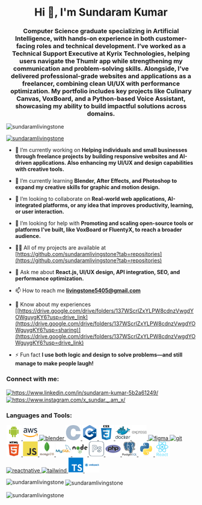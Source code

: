 <h1 align="center">Hi 👋, I'm Sundaram Kumar</h1>
<h3 align="center">Computer Science graduate specializing in Artificial Intelligence, with hands-on experience in both customer-facing roles and technical development. I’ve worked as a Technical Support Executive at Kyrix Technologies, helping users navigate the Thumlr app while strengthening my communication and problem-solving skills. Alongside, I’ve delivered professional-grade websites and applications as a freelancer, combining clean UI/UX with performance optimization. My portfolio includes key projects like Culinary Canvas, VoxBoard, and a Python-based Voice Assistant, showcasing my ability to build impactful solutions across domains.</h3>

<p align="left"> <img src="https://komarev.com/ghpvc/?username=sundaramlivingstone&label=Profile%20views&color=0e75b6&style=flat" alt="sundaramlivingstone" /> </p>

<p align="left"> <a href="https://github.com/ryo-ma/github-profile-trophy"><img src="https://github-profile-trophy.vercel.app/?username=sundaramlivingstone" alt="sundaramlivingstone" /></a> </p>

- 🔭 I’m currently working on **Helping individuals and small businesses through freelance projects by building responsive websites and AI-driven applications. Also enhancing my UI/UX and design capabilities with creative tools.**

- 🌱 I’m currently learning **Blender, After Effects, and Photoshop to expand my creative skills for graphic and motion design.**

- 👯 I’m looking to collaborate on **Real-world web applications, AI-integrated platforms, or any idea that improves productivity, learning, or user interaction.**

- 🤝 I’m looking for help with **Promoting and scaling open-source tools or platforms I’ve built, like VoxBoard or FluentyX, to reach a broader audience.**

- 👨‍💻 All of my projects are available at [https://github.com/sundaramlivingstone?tab=repositories](https://github.com/sundaramlivingstone?tab=repositories)

- 💬 Ask me about **React.js, UI/UX design, API integration, SEO, and performance optimization.**

- 📫 How to reach me **livingstone5405@gmail.com**

- 📄 Know about my experiences [[https://drive.google.com/drive/folders/137WScrlZxYLPW8cdnzVwgdYOWguygKY6?usp=drive_link](https://drive.google.com/drive/folders/137WScrlZxYLPW8cdnzVwgdYOWguygKY6?usp=sharing)](https://drive.google.com/drive/folders/137WScrlZxYLPW8cdnzVwgdYOWguygKY6?usp=drive_link)

- ⚡ Fun fact **I use both logic and design to solve problems—and still manage to make people laugh!**

<h3 align="left">Connect with me:</h3>
<p align="left">
<a href="https://linkedin.com/in/https://www.linkedin.com/in/sundaram-kumar-5b2a61249/" target="blank"><img align="center" src="https://raw.githubusercontent.com/rahuldkjain/github-profile-readme-generator/master/src/images/icons/Social/linked-in-alt.svg" alt="https://www.linkedin.com/in/sundaram-kumar-5b2a61249/" height="30" width="40" /></a>
<a href="https://instagram.com/https://www.instagram.com/x_sundar._.am_x/" target="blank"><img align="center" src="https://raw.githubusercontent.com/rahuldkjain/github-profile-readme-generator/master/src/images/icons/Social/instagram.svg" alt="https://www.instagram.com/x_sundar._.am_x/" height="30" width="40" /></a>
</p>

<h3 align="left">Languages and Tools:</h3>
<p align="left"> <a href="https://developer.android.com" target="_blank" rel="noreferrer"> <img src="https://raw.githubusercontent.com/devicons/devicon/master/icons/android/android-original-wordmark.svg" alt="android" width="40" height="40"/> </a> <a href="https://aws.amazon.com" target="_blank" rel="noreferrer"> <img src="https://raw.githubusercontent.com/devicons/devicon/master/icons/amazonwebservices/amazonwebservices-original-wordmark.svg" alt="aws" width="40" height="40"/> </a> <a href="https://www.blender.org/" target="_blank" rel="noreferrer"> <img src="https://download.blender.org/branding/community/blender_community_badge_white.svg" alt="blender" width="40" height="40"/> </a> <a href="https://www.cprogramming.com/" target="_blank" rel="noreferrer"> <img src="https://raw.githubusercontent.com/devicons/devicon/master/icons/c/c-original.svg" alt="c" width="40" height="40"/> </a> <a href="https://www.w3schools.com/cpp/" target="_blank" rel="noreferrer"> <img src="https://raw.githubusercontent.com/devicons/devicon/master/icons/cplusplus/cplusplus-original.svg" alt="cplusplus" width="40" height="40"/> </a> <a href="https://www.w3schools.com/css/" target="_blank" rel="noreferrer"> <img src="https://raw.githubusercontent.com/devicons/devicon/master/icons/css3/css3-original-wordmark.svg" alt="css3" width="40" height="40"/> </a> <a href="https://www.docker.com/" target="_blank" rel="noreferrer"> <img src="https://raw.githubusercontent.com/devicons/devicon/master/icons/docker/docker-original-wordmark.svg" alt="docker" width="40" height="40"/> </a> <a href="https://expressjs.com" target="_blank" rel="noreferrer"> <img src="https://raw.githubusercontent.com/devicons/devicon/master/icons/express/express-original-wordmark.svg" alt="express" width="40" height="40"/> </a> <a href="https://www.figma.com/" target="_blank" rel="noreferrer"> <img src="https://www.vectorlogo.zone/logos/figma/figma-icon.svg" alt="figma" width="40" height="40"/> </a> <a href="https://git-scm.com/" target="_blank" rel="noreferrer"> <img src="https://www.vectorlogo.zone/logos/git-scm/git-scm-icon.svg" alt="git" width="40" height="40"/> </a> <a href="https://www.w3.org/html/" target="_blank" rel="noreferrer"> <img src="https://raw.githubusercontent.com/devicons/devicon/master/icons/html5/html5-original-wordmark.svg" alt="html5" width="40" height="40"/> </a> <a href="https://developer.mozilla.org/en-US/docs/Web/JavaScript" target="_blank" rel="noreferrer"> <img src="https://raw.githubusercontent.com/devicons/devicon/master/icons/javascript/javascript-original.svg" alt="javascript" width="40" height="40"/> </a> <a href="https://www.mongodb.com/" target="_blank" rel="noreferrer"> <img src="https://raw.githubusercontent.com/devicons/devicon/master/icons/mongodb/mongodb-original-wordmark.svg" alt="mongodb" width="40" height="40"/> </a> <a href="https://www.mysql.com/" target="_blank" rel="noreferrer"> <img src="https://raw.githubusercontent.com/devicons/devicon/master/icons/mysql/mysql-original-wordmark.svg" alt="mysql" width="40" height="40"/> </a> <a href="https://nodejs.org" target="_blank" rel="noreferrer"> <img src="https://raw.githubusercontent.com/devicons/devicon/master/icons/nodejs/nodejs-original-wordmark.svg" alt="nodejs" width="40" height="40"/> </a> <a href="https://www.photoshop.com/en" target="_blank" rel="noreferrer"> <img src="https://raw.githubusercontent.com/devicons/devicon/master/icons/photoshop/photoshop-line.svg" alt="photoshop" width="40" height="40"/> </a> <a href="https://www.php.net" target="_blank" rel="noreferrer"> <img src="https://raw.githubusercontent.com/devicons/devicon/master/icons/php/php-original.svg" alt="php" width="40" height="40"/> </a> <a href="https://www.postgresql.org" target="_blank" rel="noreferrer"> <img src="https://raw.githubusercontent.com/devicons/devicon/master/icons/postgresql/postgresql-original-wordmark.svg" alt="postgresql" width="40" height="40"/> </a> <a href="https://www.python.org" target="_blank" rel="noreferrer"> <img src="https://raw.githubusercontent.com/devicons/devicon/master/icons/python/python-original.svg" alt="python" width="40" height="40"/> </a> <a href="https://reactjs.org/" target="_blank" rel="noreferrer"> <img src="https://raw.githubusercontent.com/devicons/devicon/master/icons/react/react-original-wordmark.svg" alt="react" width="40" height="40"/> </a> <a href="https://reactnative.dev/" target="_blank" rel="noreferrer"> <img src="https://reactnative.dev/img/header_logo.svg" alt="reactnative" width="40" height="40"/> </a> <a href="https://tailwindcss.com/" target="_blank" rel="noreferrer"> <img src="https://www.vectorlogo.zone/logos/tailwindcss/tailwindcss-icon.svg" alt="tailwind" width="40" height="40"/> </a> <a href="https://www.typescriptlang.org/" target="_blank" rel="noreferrer"> <img src="https://raw.githubusercontent.com/devicons/devicon/master/icons/typescript/typescript-original.svg" alt="typescript" width="40" height="40"/> </a> <a href="https://webpack.js.org" target="_blank" rel="noreferrer"> <img src="https://raw.githubusercontent.com/devicons/devicon/d00d0969292a6569d45b06d3f350f463a0107b0d/icons/webpack/webpack-original-wordmark.svg" alt="webpack" width="40" height="40"/> </a> </p>

<p><img align="left" src="https://github-readme-stats.vercel.app/api/top-langs?username=sundaramlivingstone&show_icons=true&locale=en&layout=compact" alt="sundaramlivingstone" /></p>

<p>&nbsp;<img align="center" src="https://github-readme-stats.vercel.app/api?username=sundaramlivingstone&show_icons=true&locale=en" alt="sundaramlivingstone" /></p>

<p><img align="center" src="https://github-readme-streak-stats.herokuapp.com/?user=sundaramlivingstone&" alt="sundaramlivingstone" /></p>
